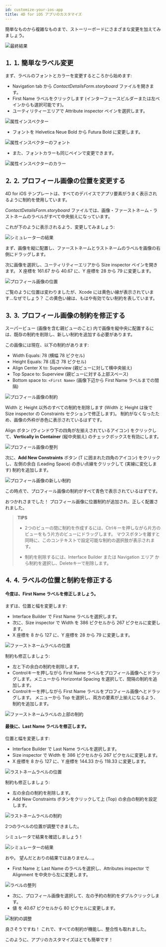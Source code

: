 ```yaml
---
id: customize-your-ios-app
title: 4D for iOS アプリのカスタマイズ
---
```


簡単なものから複雑なものまで、ストーリーボードにさまざまな変更を加えてみましょう。

![最終結果](img/Simlator-Before-After-Xcode-4D-for-iOS.png)

## ⒈ ⒈ 簡単なラベル変更

まず、ラベルのフォントとカラーを変更するところから始めます:

* Navigation tab から *ContactDetailsForm.storyboard* ファイルを開きます。
* First Name ラベルをクリックします (インターフェースビルダーまたは左ペインからも選択可能です)。
* ユーティリティーエリアで Attribute inspector ペインを選択します。

![属性インスペクター](img/Attributes-inspector-Xcode-4D-for-iOS.png)

* フォントを Helvetica Neue Bold から Futura Bold に変更します。

![属性インスペクターのフォント](img/Attributes-inspector-font-Xcode-4D-for-iOS.png)

* また、フォントカラーも同じペインで変更できます。

![属性インスペクターのカラー](img/Attributes-inspector-color-Xcode-4D-for-iOS.png)

## ⒉ ⒉ プロフィール画像の位置を変更する

4D for iOS テンプレートは、すべてのデバイスでアプリ要素がうまく表示されるように制約を使用しています。

*ContactDetailsForm.storyboard* ファイルでは、画像・ファーストネーム・ラストネームのラベルがすべて中央揃えになっています。

これが下のように表示されるよう、変更してみましょう:

![シミュレーターの結果](img/Simlator-Final-Xcode-4D-for-iOS.png)

まず、画像を縦に配置し、ファーストネームとラストネームのラベルを画像の右側にドラッグします。

次に画像を選択し、ユーティリティーエリアから Size inspector ペインを開きます。 X 座標を 161.67 から 40.67 に、Y 座標を 28 から 79 に変更します。

![プロフィール画像の位置](img/Profil-picture-position-Xcode-4D-for-iOS.png)

ご覧のように位置は変わりましたが、Xcode には黄色い線が表示されています...なぜでしょう？ この黄色い線は、もはや有効でない制約を表しています。

## ⒊ ⒊ プロフィール画像の制約を修正する

スーパービュー (画像を含む親ビューのこと) 内で画像を縦中央に配置するには、既存の制約を削除し、新しい制約を追加する必要があります。

この画像には現在、以下の制約があります:

* Width Equals: 78 (横幅 78 ピクセル)
* Height Equals: 78 (高さ 78 ピクセル)
* Align Center X to: Superview (親ビューに対して横中央揃え)
* Top Space to: Superview (親ビューに対する上部スペース)
* Bottom space to: `<First Name>` (画像下辺から First Name ラベルまでの間隔)

![プロフィール画像の制約](img/Profil-picture-constraints-Xcode-4D-for-iOS.png)

Width と Height 以外のすべての制約を削除します (Width と Height は後で Size inspector の Constraints セクションで修正します)。 制約がなくなったため、画像の外枠が赤色に表示されているはずです。

Align ボタン (ウィンドウ下の四角が左揃えされているアイコン) をクリックして、**Vertically in Container** (縦中央揃え) のチェックボックスを有効にします。

![プロフィール画像の整列](img/Profil-picture-Align-Xcode-4D-for-iOS.png)

次に、**Add New Constraints** ボタン (T に囲まれた四角のアイコン) をクリックし、左側の余白 (Leading Space) の赤い点線をクリックして (実線に変化します) 制約を追加します。

![プロフィール画像の新しい制約](img/Profil-picture-new-constraints-4D-for-iOS.png)

この時点で、プロフィール画像の制約がすべて青色で表示されているはずです。

おつかれさまでした！ プロフィール画像に位置制約が追加され、正しく配置されました。

> **TIPS**
> 
> * 2つのビューの間に制約を作成するには、Ctrlキーを押しながら片方のビューをもう片方のビューにドラッグします。 マウスボタンを離すと同時に、このコンテキストで設定可能な制約の選択肢が表示されます。
> 
> * 制約を削除するには、Interface Builder または Navigation エリア から制約を選択し、Deleteキーで削除します。

## ⒋ ⒋ ラベルの位置と制約を修正する

#### 今度は、First Name ラベルを修正しましょう。

まずは、位置と幅を変更します:

* Interface Builder で First Name ラベルを選択します。
* 次に、Size inspector で Width を 386 ピクセルから 267 ピクセルに変更します。
* X 座標を 8 から 127 に、Y 座標を 28 から 79 に変更します。

![ファーストネームラベルの位置](img/First-Name-Label-position-Xcode-4D-for-iOS.png)

制約も修正しましょう:

* 左と下の余白の制約を削除します。
* Controlキーを押しながら First Name ラベルをプロフィール画像へとドラッグします。メニューから Horizontal Spacing を選択して、間隔の制約を追加します。
* Controlキーを押しながら First Name ラベルをプロフィール画像へとドラッグします。 メニューから Top を選択し、両方の要素が上揃えになるよう、制約を追加します。

![ファーストネームラベルの上部の制約](img/First-Name-Label-top-constraint-Xcode-4D-for-iOS.png)

#### 最後に、Last Name ラベルを修正します。

位置と幅を変更します:

* Interface Builder で Last Name ラベルを選択します。
* Size inspector で Width を 386 ピクセルから 267 ピクセルに変更します。
* X 座標を 8 から 127 に、Y 座標を 144.33 から 118.33 に変更します。

![ラストネームラベルの位置](img/Last-Name-Label-position-Xcode-4D-for-iOS.png)

制約も修正しましょう:

* 左の余白の制約を削除します。
* Add New Constraints ボタンをクリックして上 (Top) の余白の制約を設定します。

![ラストネームラベルの制約](img/Last-Name-Label-constraint-Xcode-4D-for-iOS.png)

2つのラベルの位置が調整できました。

シミュレータで結果を確認しましょう !

![シミュレーターの結果](img/Simulator-Xcode-4D-for-iOS.png)

おや。 望んだとおりの結果ではありません...。

* First Name と Last Name のラベルを選択し、Attributes inspector で Alignment を中央から左に変更します。

![ラベルの整列](img/Labels-Alignment-Xcode-4D-for-iOS.png)

* 次に、プロフィール画像を選択して、左の予約の制約をダブルクリックします。
* 値 を 40.67 ピクセルから 80 ピクセルに変更します。

![制約の調整](img/Constraints-adjustments-Xcode-4D-for-iOS.png)

良さそうですね！ これで、すべての制約が機能し、整合性も取れました。

このように、アプリのカスタマイズはとても簡単です！
